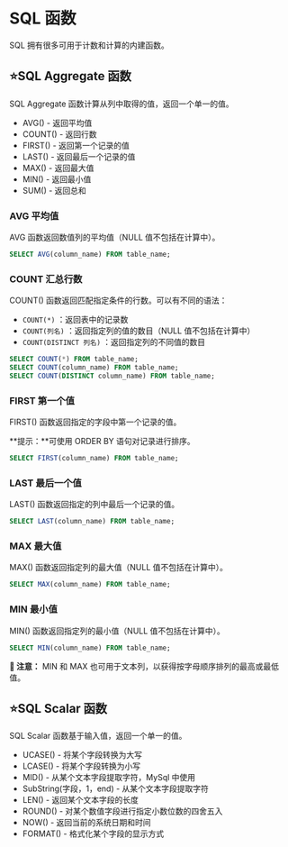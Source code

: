# SQL 函数

SQL 拥有很多可用于计数和计算的内建函数。

## :star:SQL Aggregate 函数

SQL Aggregate 函数计算从列中取得的值，返回一个单一的值。

- AVG() - 返回平均值
- COUNT() - 返回行数
- FIRST() - 返回第一个记录的值
- LAST() - 返回最后一个记录的值
- MAX() - 返回最大值
- MIN() - 返回最小值
- SUM() - 返回总和

### AVG 平均值

AVG 函数返回数值列的平均值（NULL 值不包括在计算中）。

```sql
SELECT AVG(column_name) FROM table_name;
```

### COUNT 汇总行数

COUNT() 函数返回匹配指定条件的行数。可以有不同的语法：

- `COUNT(*)` ：返回表中的记录数
- `COUNT(列名)` ：返回指定列的值的数目（NULL 值不包括在计算中）
- `COUNT(DISTINCT 列名)` ：返回指定列的不同值的数目

```sql
SELECT COUNT(*) FROM table_name;
SELECT COUNT(column_name) FROM table_name;
SELECT COUNT(DISTINCT column_name) FROM table_name;
```

### FIRST 第一个值

FIRST() 函数返回指定的字段中第一个记录的值。

**提示：**可使用 ORDER BY 语句对记录进行排序。

```sql
SELECT FIRST(column_name) FROM table_name;
```

### LAST 最后一个值

LAST() 函数返回指定的列中最后一个记录的值。

```sql
SELECT LAST(column_name) FROM table_name;
```

### MAX 最大值

MAX() 函数返回指定列的最大值（NULL 值不包括在计算中）。

```sql
SELECT MAX(column_name) FROM table_name;
```

### MIN 最小值

MIN() 函数返回指定列的最小值（NULL 值不包括在计算中）。

```sql
SELECT MIN(column_name) FROM table_name;
```

**📢 注意：** MIN 和 MAX 也可用于文本列，以获得按字母顺序排列的最高或最低值。



## :star:SQL Scalar 函数

SQL Scalar 函数基于输入值，返回一个单一的值。

- UCASE() - 将某个字段转换为大写
- LCASE() - 将某个字段转换为小写
- MID() - 从某个文本字段提取字符，MySql 中使用
- SubString(字段，1，end) - 从某个文本字段提取字符
- LEN() - 返回某个文本字段的长度
- ROUND() - 对某个数值字段进行指定小数位数的四舍五入
- NOW() - 返回当前的系统日期和时间
- FORMAT() - 格式化某个字段的显示方式
